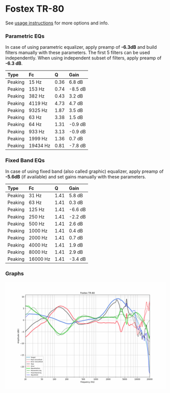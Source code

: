 # Fostex TR-80
See [usage instructions](https://github.com/jaakkopasanen/AutoEq#usage) for more options and info.

### Parametric EQs
In case of using parametric equalizer, apply preamp of **-6.3dB** and build filters manually
with these parameters. The first 5 filters can be used independently.
When using independent subset of filters, apply preamp of **-6.3 dB**.

| Type    | Fc       |    Q | Gain    |
|:--------|:---------|:-----|:--------|
| Peaking | 15 Hz    | 0.36 | 6.8 dB  |
| Peaking | 153 Hz   | 0.74 | -8.5 dB |
| Peaking | 382 Hz   | 0.43 | 3.2 dB  |
| Peaking | 4119 Hz  | 4.73 | 4.7 dB  |
| Peaking | 9325 Hz  | 1.87 | 3.5 dB  |
| Peaking | 63 Hz    | 3.38 | 1.5 dB  |
| Peaking | 64 Hz    | 1.31 | -0.9 dB |
| Peaking | 933 Hz   | 3.13 | -0.9 dB |
| Peaking | 1999 Hz  | 1.36 | 0.7 dB  |
| Peaking | 19434 Hz | 0.81 | -7.8 dB |

### Fixed Band EQs
In case of using fixed band (also called graphic) equalizer, apply preamp of **-5.6dB**
(if available) and set gains manually with these parameters.

| Type    | Fc       |    Q | Gain    |
|:--------|:---------|:-----|:--------|
| Peaking | 31 Hz    | 1.41 | 5.8 dB  |
| Peaking | 63 Hz    | 1.41 | 0.3 dB  |
| Peaking | 125 Hz   | 1.41 | -6.6 dB |
| Peaking | 250 Hz   | 1.41 | -2.2 dB |
| Peaking | 500 Hz   | 1.41 | 2.6 dB  |
| Peaking | 1000 Hz  | 1.41 | 0.4 dB  |
| Peaking | 2000 Hz  | 1.41 | 0.7 dB  |
| Peaking | 4000 Hz  | 1.41 | 1.9 dB  |
| Peaking | 8000 Hz  | 1.41 | 2.9 dB  |
| Peaking | 16000 Hz | 1.41 | -3.4 dB |

### Graphs
![](./Fostex%20TR-80.png)